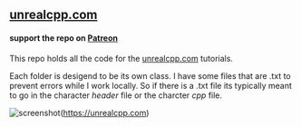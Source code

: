 ## [unrealcpp.com](https://unrealcpp.com/)

#### support the repo on [Patreon](https://www.patreon.com/harrisonmcguire)

This repo holds all the code for the [unrealcpp.com](https://unrealcpp.com/) tutorials.

Each folder is desigend to be its own class. I have some files that are .txt to prevent errors while I work locally. So if there is a .txt file its typically meant to go in the character *header* file or the charcter *cpp* file.

![screenshot](https://res.cloudinary.com/several-levels/image/upload/v1513967509/screenshot_r4yrhw.png "screenshot")(https://unrealcpp.com)
